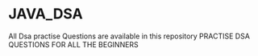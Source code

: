 # JAVA_DSA
All Dsa practise Questions are available in this repository
PRACTISE DSA QUESTIONS FOR ALL THE BEGINNERS
